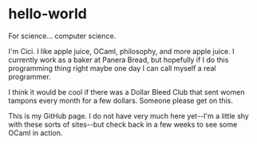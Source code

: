 # hello-world
For science... computer science.

I'm Cici. I like apple juice, OCaml, philosophy, and more apple juice. I currently work as a baker at Panera Bread, but hopefully if I do this programming thing right maybe one day I can call myself a real programmer.

I think it would be cool if there was a Dollar Bleed Club that sent women tampons every month for a few dollars. Someone please get on this.

This is my GitHub page. I do not have very much here yet--I'm a little shy with these sorts of sites--but check back in a few weeks to see some OCaml in action.
